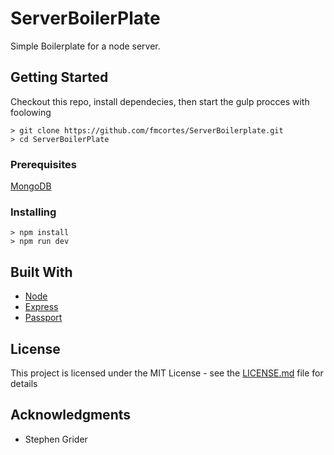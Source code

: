 # ServerBoilerPlate

Simple Boilerplate for a node server.

## Getting Started

Checkout this repo, install dependecies, then start the gulp procces with foolowing
```
> git clone https://github.com/fmcortes/ServerBoilerplate.git
> cd ServerBoilerPlate
```
### Prerequisites

[MongoDB](https://docs.mongodb.com/tutorials/)


### Installing
```
> npm install
> npm run dev
```

## Built With

* [Node](https://nodejs.org/es/) 
* [Express](http://expressjs.com) 
* [Passport](http://www.passportjs.org/)

## License

This project is licensed under the MIT License - see the [LICENSE.md](LICENSE.md) file for details

## Acknowledgments

* Stephen Grider

